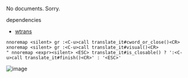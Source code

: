 
No documents. Sorry.


dependencies
  - [wtrans](https://github.com/thinca/wtrans)

```vim
nnoremap <silent> gr :<C-u>call translate_it#cword_or_close()<CR>
xnoremap <silent> gr :<C-u>call translate_it#visual()<CR>
" nnoremap <expr><silent> <ESC> translate_it#is_closable() ? ':<C-u>call translate_it#finish()<CR>' : '<ESC>'
```

![image](https://user-images.githubusercontent.com/29811106/73963768-414f0680-4954-11ea-9931-ec54f83fcd69.png)
